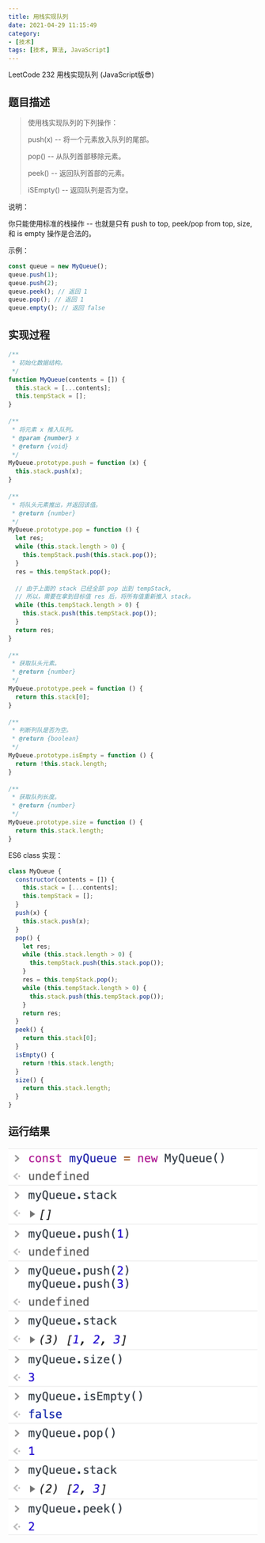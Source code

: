 ```yaml
---
title: 用栈实现队列
date: 2021-04-29 11:15:49
category: 
- [技术]
tags: [技术, 算法, JavaScript]
---
```


LeetCode 232 用栈实现队列 (JavaScript版😎)

<!-- more -->

## 题目描述

> 使用栈实现队列的下列操作：
>
> push(x) -- 将一个元素放入队列的尾部。
>
> pop() -- 从队列首部移除元素。
>
> peek() -- 返回队列首部的元素。
>
> iSEmpty() -- 返回队列是否为空。

说明：

你只能使用标准的栈操作 -- 也就是只有 push to top, peek/pop from top, size, 和 is empty 操作是合法的。

示例：

```js
const queue = new MyQueue();
queue.push(1);
queue.push(2);
queue.peek(); // 返回 1
queue.pop(); // 返回 1
queue.empty(); // 返回 false
```

## 实现过程

```js
/**
 * 初始化数据结构。
 */
function MyQueue(contents = []) {
  this.stack = [...contents];
  this.tempStack = [];
}

/**
 * 将元素 x 推入队列。
 * @param {number} x
 * @return {void}
 */
MyQueue.prototype.push = function (x) {
  this.stack.push(x);
}

/**
 * 将队头元素推出，并返回该值。
 * @return {number}
 */
MyQueue.prototype.pop = function () {
  let res;
  while (this.stack.length > 0) {
    this.tempStack.push(this.stack.pop());
  }
  res = this.tempStack.pop();

  // 由于上面的 stack 已经全部 pop 出到 tempStack,
  // 所以，需要在拿到目标值 res 后，将所有值重新推入 stack。
  while (this.tempStack.length > 0) {
    this.stack.push(this.tempStack.pop());
  }
  return res;
}

/**
 * 获取队头元素。
 * @return {number}
 */
MyQueue.prototype.peek = function () {
  return this.stack[0];
}

/**
 * 判断列队是否为空。
 * @return {boolean}
 */
MyQueue.prototype.isEmpty = function () {
  return !this.stack.length;
}

/**
 * 获取队列长度。
 * @return {number}
 */
MyQueue.prototype.size = function () {
  return this.stack.length;
}
```

ES6 class 实现：

``` js
class MyQueue {
  constructor(contents = []) {
    this.stack = [...contents];
    this.tempStack = [];
  }
  push(x) {
    this.stack.push(x);
  }
  pop() {
    let res;
    while (this.stack.length > 0) {
      this.tempStack.push(this.stack.pop());
    }
    res = this.tempStack.pop();
    while (this.tempStack.length > 0) {
      this.stack.push(this.tempStack.pop());
    }
    return res;
  }
  peek() {
    return this.stack[0];
  }
  isEmpty() {
    return !this.stack.length;
  }
  size() {
    return this.stack.length;
  }
}
```

## 运行结果

![结果测试](/images/algorithms/leetcode-232-result.png)
